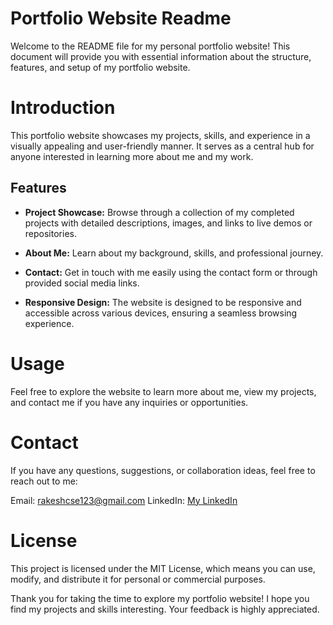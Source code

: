 # Portfolio Website Readme
Welcome to the README file for my personal portfolio website! This document will provide you with essential information about the structure, features, and setup of my portfolio website.

# Introduction
This portfolio website showcases my projects, skills, and experience in a visually appealing and user-friendly manner. It serves as a central hub for anyone interested in learning more about me and my work.

## Features

- **Project Showcase:** Browse through a collection of my completed projects with detailed descriptions, images, and links to live demos or repositories.

- **About Me:** Learn about my background, skills, and professional journey.

- **Contact:** Get in touch with me easily using the contact form or through provided social media links.

- **Responsive Design:** The website is designed to be responsive and accessible across various devices, ensuring a seamless browsing experience.

# Usage
Feel free to explore the website to learn more about me, view my projects, and contact me if you have any inquiries or opportunities.

# Contact
If you have any questions, suggestions, or collaboration ideas, feel free to reach out to me:

Email: rakeshcse123@gmail.com
LinkedIn: [My LinkedIn](https://www.linkedin.com/in/rakesh-kumar18/)

# License
This project is licensed under the MIT License, which means you can use, modify, and distribute it for personal or commercial purposes.

Thank you for taking the time to explore my portfolio website! I hope you find my projects and skills interesting. Your feedback is highly appreciated.
